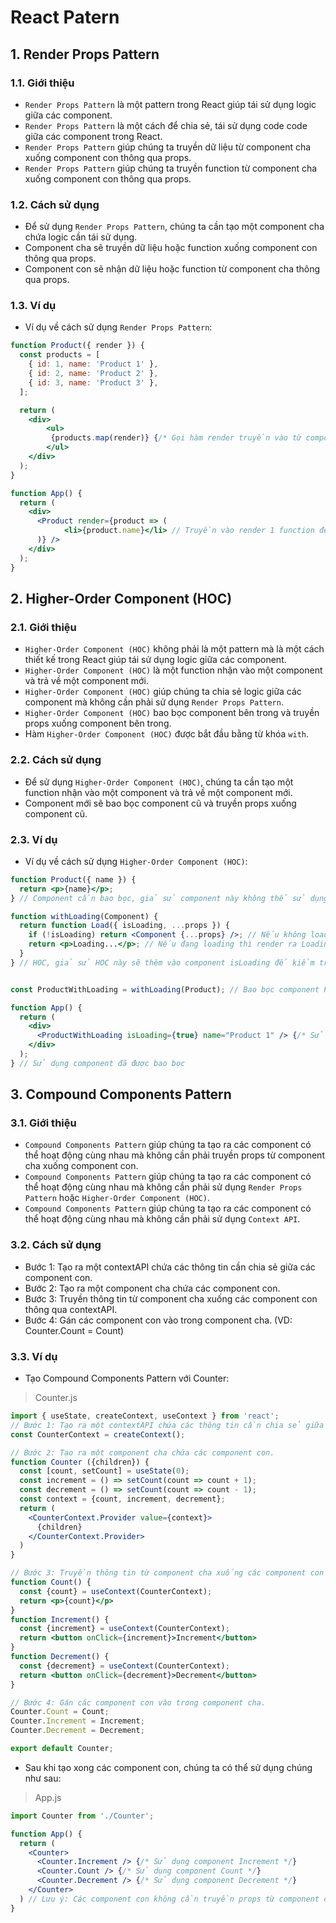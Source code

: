 # React Patern

## 1. Render Props Pattern
### 1.1. Giới thiệu
- `Render Props Pattern` là một pattern trong React giúp tái sử dụng logic giữa các component.
- `Render Props Pattern` là một cách để chia sẻ, tái sử dụng code code giữa các component trong React.
- `Render Props Pattern` giúp chúng ta truyền dữ liệu từ component cha xuống component con thông qua props.
- `Render Props Pattern` giúp chúng ta truyền function từ component cha xuống component con thông qua props.

### 1.2. Cách sử dụng
- Để sử dụng `Render Props Pattern`, chúng ta cần tạo một component cha chứa logic cần tái sử dụng.
- Component cha sẽ truyền dữ liệu hoặc function xuống component con thông qua props.
- Component con sẽ nhận dữ liệu hoặc function từ component cha thông qua props.

### 1.3. Ví dụ
- Ví dụ về cách sử dụng `Render Props Pattern`:
```jsx
function Product({ render }) {
  const products = [
    { id: 1, name: 'Product 1' },
    { id: 2, name: 'Product 2' },
    { id: 3, name: 'Product 3' },
  ];

  return (
    <div>
        <ul>
         {products.map(render)} {/* Gọi hàm render truyền vào từ component con */}
        </ul>
    </div>
  );
}

function App() {
  return (
    <div>
      <Product render={product => (
            <li>{product.name}</li> // Truyền vào render 1 function để render ra từng sản phẩm
      )} />
    </div>
  );
}
```

## 2. Higher-Order Component (HOC)
### 2.1. Giới thiệu
- `Higher-Order Component (HOC)` không phải là một pattern mà là một cách thiết kế trong React giúp tái sử dụng logic giữa các component.
- `Higher-Order Component (HOC)` là một function nhận vào một component và trả về một component mới.
- `Higher-Order Component (HOC)` giúp chúng ta chia sẻ logic giữa các component mà không cần phải sử dụng `Render Props Pattern`.
- `Higher-Order Component (HOC)` bao bọc component bên trong và truyền props xuống component bên trong.
- Hàm `Higher-Order Component (HOC)` được bắt đầu bằng từ khóa `with`.

### 2.2. Cách sử dụng
- Để sử dụng `Higher-Order Component (HOC)`, chúng ta cần tạo một function nhận vào một component và trả về một component mới.
- Component mới sẽ bao bọc component cũ và truyền props xuống component cũ.

### 2.3. Ví dụ
- Ví dụ về cách sử dụng `Higher-Order Component (HOC)`:
```jsx
function Product({ name }) {
  return <p>{name}</p>;
} // Component cần bao bọc, giả sử component này không thể sử dụng isLoading

function withLoading(Component) {
  return function Load({ isLoading, ...props }) {
    if (!isLoading) return <Component {...props} />; // Nếu không loading thì render ra component
    return <p>Loading...</p>; // Nếu đang loading thì render ra Loading...
  }
} // HOC, giả sử HOC này sẽ thêm vào component isLoading để kiểm tra xem có đang loading không


const ProductWithLoading = withLoading(Product); // Bao bọc component Product bằng HOC withLoading

function App() {
  return (
    <div>
      <ProductWithLoading isLoading={true} name="Product 1" /> {/* Sử dụng component đã được bao bọ, cuối cùng sẽ render ra Loading... vì isLoading = true */}
    </div>
  ); 
} // Sử dụng component đã được bao bọc
```

## 3. Compound Components Pattern
### 3.1. Giới thiệu
- `Compound Components Pattern` giúp chúng ta tạo ra các component có thể hoạt động cùng nhau mà không cần phải truyền 
props từ component cha xuống component con.
- `Compound Components Pattern` giúp chúng ta tạo ra các component có thể hoạt động cùng nhau mà không cần phải sử dụng `Render Props Pattern` hoặc `Higher-Order Component (HOC)`.
- `Compound Components Pattern` giúp chúng ta tạo ra các component có thể hoạt động cùng nhau mà không cần phải sử dụng `Context API`.

### 3.2. Cách sử dụng
- Bước 1: Tạo ra một contextAPI chứa các thông tin cần chia sẻ giữa các component con.
- Bước 2: Tạo ra một component cha chứa các component con.
- Bước 3: Truyền thông tin từ component cha xuống các component con thông qua contextAPI.
- Bước 4: Gán các component con vào trong component cha. (VD: Counter.Count = Count)

### 3.3. Ví dụ
- Tạo Compound Components Pattern với Counter:
>Counter.js
```jsx
import { useState, createContext, useContext } from 'react';
// Bước 1: Tạo ra một contextAPI chứa các thông tin cần chia sẻ giữa các component con.
const CounterContext = createContext();

// Bước 2: Tạo ra một component cha chứa các component con.
function Counter ({children}) {
  const [count, setCount] = useState(0);
  const increment = () => setCount(count => count + 1);
  const decrement = () => setCount(count => count - 1);
  const context = {count, increment, decrement};
  return (
    <CounterContext.Provider value={context}>
      {children}
    </CounterContext.Provider>
  )
}

// Bước 3: Truyền thông tin từ component cha xuống các component con thông qua contextAPI.
function Count() {
  const {count} = useContext(CounterContext);
  return <p>{count}</p>
}
function Increment() {
  const {increment} = useContext(CounterContext);
  return <button onClick={increment}>Increment</button>
}
function Decrement() {
  const {decrement} = useContext(CounterContext);
  return <button onClick={decrement}>Decrement</button>
}

// Bước 4: Gán các component con vào trong component cha.
Counter.Count = Count;
Counter.Increment = Increment;
Counter.Decrement = Decrement;

export default Counter;
```
- Sau khi tạo xong các component con, chúng ta có thể sử dụng chúng như sau:
>App.js
```jsx
import Counter from './Counter';

function App() {
  return (
    <Counter>
      <Counter.Increment /> {/* Sử dụng component Increment */}
      <Counter.Count /> {/* Sử dụng component Count */}
      <Counter.Decrement /> {/* Sử dụng component Decrement */}
    </Counter> 
  ) // Lưu ý: Các component con không cần truyền props từ component cha, nhưng phải đặt trong component cha mới sử dụng được contextAPI
}